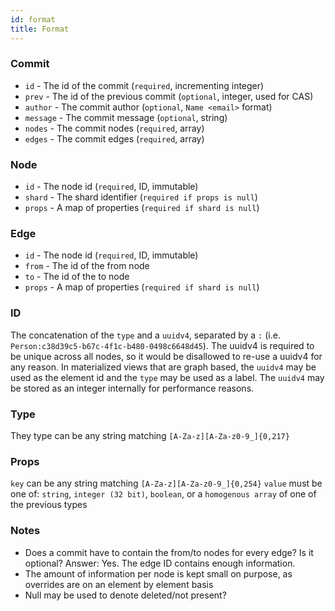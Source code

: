 ```yaml
---
id: format
title: Format
---
```

### Commit
- `id` - The id of the commit (`required`, incrementing integer)
- `prev` - The id of the previous commit (`optional`, integer, used for CAS)
- `author` - The commit author (`optional`, `Name <email>` format)
- `message` - The commit message (`optional`, string)
- `nodes` - The commit nodes (`required`, array)
- `edges` - The commit edges (`required`, array)

### Node
- `id` - The node id (`required`, ID, immutable)
- `shard` - The shard identifier (`required if props is null`)
- `props` - A map of properties (`required if shard is null`)

### Edge
- `id` - The node id (`required`, ID, immutable)
- `from` - The id of the from node
- `to` - The id of the to node
- `props` - A map of properties (`required if shard is null`)

### ID
The concatenation of the `type` and a `uuidv4`, separated by a `:` (i.e. `Person:c38d39c5-b67c-4f1c-b480-0498c6648d45`).
The uuidv4 is required to be unique across all nodes, so it would be disallowed to re-use a uuidv4 for any reason. In materialized views that are graph based, the `uuidv4` may be used as the element id and the `type` may be used as a label. The `uuidv4` may be stored as an integer internally for performance reasons.

### Type
They type can be any string matching `[A-Za-z][A-Za-z0-9_]{0,217}`

### Props
`key` can be any string matching `[A-Za-z][A-Za-z0-9_]{0,254}`
`value` must be one of: `string`, `integer (32 bit)`, `boolean`, or a `homogenous array` of one of the previous types


### Notes
- Does a commit have to contain the from/to nodes for every edge? Is it optional? Answer: Yes. The edge ID contains enough information.
- The amount of information per node is kept small on purpose, as overrides are on an element by element basis
- Null may be used to denote deleted/not present?
